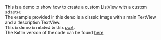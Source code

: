 This is a demo to show how to create a custom ListView with a custom adapter.  
The example provided in this demo is a classic Image with a main TextView and a description TextView.  
This is demo is related to this [post](http://mobiledevhub.com/).  
The Kotlin version of the code can be found [here](https://github.com/MChehab94/Android-Custom-ListView-Demo-Kotlin)
